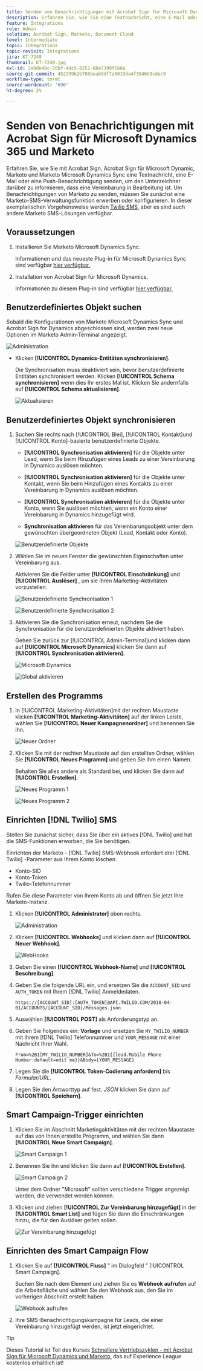 ```yaml
---
title: Senden von Benachrichtigungen mit Acrobat Sign für Microsoft Dynamics 365 und Marketo
description: Erfahren Sie, wie Sie eine Textnachricht, eine E-Mail oder eine Push-Benachrichtigung senden, damit der Unterzeichner weiß, dass eine Vereinbarung in Bearbeitung ist.
feature: Integrations
role: Admin
solution: Acrobat Sign, Marketo, Document Cloud
level: Intermediate
topic: Integrations
topic-revisit: Integrations
jira: KT-7249
thumbnail: KT-7249.jpg
exl-id: 2e0de48c-70bf-4dc5-8251-88e7399f588a
source-git-commit: 452299b2b786beab9df7a5019da4f3840d9cdec9
workflow-type: tm+mt
source-wordcount: '690'
ht-degree: 2%

---
```


# Senden von Benachrichtigungen mit Acrobat Sign für Microsoft Dynamics 365 und Marketo

Erfahren Sie, wie Sie mit Acrobat Sign, Acrobat Sign für Microsoft Dynamic, Marketo und Marketo Microsoft Dynamics Sync eine Textnachricht, eine E-Mail oder eine Push-Benachrichtigung senden, um den Unterzeichner darüber zu informieren, dass eine Vereinbarung in Bearbeitung ist. Um Benachrichtigungen von Marketo zu senden, müssen Sie zunächst eine Marketo-SMS-Verwaltungsfunktion erwerben oder konfigurieren. In dieser exemplarischen Vorgehensweise werden [Twilio SMS](https://launchpoint.marketo.com/twilio/twilio-sms-for-marketo/), aber es sind auch andere Marketo SMS-Lösungen verfügbar.

## Voraussetzungen

1. Installieren Sie Marketo Microsoft Dynamics Sync.

   Informationen und das neueste Plug-in für Microsoft Dynamics Sync sind verfügbar [hier verfügbar.](https://experienceleague.adobe.com/docs/marketo/using/product-docs/crm-sync/microsoft-dynamics/marketo-plugin-releases-for-microsoft-dynamics.html)

1. Installation von Acrobat Sign für Microsoft Dynamics.

   Informationen zu diesem Plug-in sind verfügbar [hier verfügbar.](https://helpx.adobe.com/ca/sign/using/microsoft-dynamics-integration-installation-guide.html)

## Benutzerdefiniertes Objekt suchen

Sobald die Konfigurationen von Marketo Microsoft Dynamics Sync und Acrobat Sign for Dynamics abgeschlossen sind, werden zwei neue Optionen im Marketo Admin-Terminal angezeigt.

![Administration](assets/adminTerminal.png)

* Klicken **[!UICONTROL Dynamics-Entitäten synchronisieren]**.

  Die Synchronisation muss deaktiviert sein, bevor benutzerdefinierte Entitäten synchronisiert werden. Klicken **[!UICONTROL Schema synchronisieren]** wenn dies Ihr erstes Mal ist. Klicken Sie andernfalls auf **[!UICONTROL Schema aktualisieren]**.

  ![Aktualisieren](assets/refreshSchema.png)

## Benutzerdefiniertes Objekt synchronisieren

1. Suchen Sie rechts nach [!UICONTROL Blei], [!UICONTROL Kontakt]und [!UICONTROL Konto]-basierte benutzerdefinierte Objekte.

   * **[!UICONTROL Synchronisation aktivieren]** für die Objekte unter Lead, wenn Sie beim Hinzufügen eines Leads zu einer Vereinbarung in Dynamics auslösen möchten.

   * **[!UICONTROL Synchronisation aktivieren]** für die Objekte unter Kontakt, wenn Sie beim Hinzufügen eines Kontakts zu einer Vereinbarung in Dynamics auslösen möchten.

   * **[!UICONTROL Synchronisation aktivieren]** für die Objekte unter Konto, wenn Sie auslösen möchten, wenn ein Konto einer Vereinbarung in Dynamics hinzugefügt wird.

   * **Synchronisation aktivieren** für das Vereinbarungsobjekt unter dem gewünschten übergeordneten Objekt (Lead, Kontakt oder Konto).

   ![Benutzerdefinierte Objekte](assets/enableSyncDynamics.png)

1. Wählen Sie im neuen Fenster die gewünschten Eigenschaften unter Vereinbarung aus.

   Aktivieren Sie die Felder unter **[!UICONTROL Einschränkung]** und **[!UICONTROL Auslöser]** , um sie Ihren Marketing-Aktivitäten vorzustellen.

   ![Benutzerdefinierte Synchronisation 1](assets/entitySync1.png)

   ![Benutzerdefinierte Synchronisation 2](assets/entitySync2.png)

1. Aktivieren Sie die Synchronisation erneut, nachdem Sie die Synchronisation für die benutzerdefinierten Objekte aktiviert haben.

   Gehen Sie zurück zur [!UICONTROL Admin-Terminal]und klicken dann auf **[!UICONTROL Microsoft Dynamics]** klicken Sie dann auf **[!UICONTROL Synchronisation aktivieren]**.

   ![Microsoft Dynamics](assets/microsoftDynamics.png)

   ![Global aktivieren](assets/enableGlobalDynamics.png)

## Erstellen des Programms

1. In [!UICONTROL Marketing-Aktivitäten]mit der rechten Maustaste klicken **[!UICONTROL Marketing-Aktivitäten]** auf der linken Leiste, wählen Sie **[!UICONTROL Neuer Kampagnenordner]** und benennen Sie ihn.

   ![Neuer Ordner](assets/newFolder.png)

1. Klicken Sie mit der rechten Maustaste auf den erstellten Ordner, wählen Sie **[!UICONTROL Neues Programm]** und geben Sie ihm einen Namen.

   Behalten Sie alles andere als Standard bei, und klicken Sie dann auf **[!UICONTROL Erstellen]**.

   ![Neues Programm 1](assets/newProgram1.png)

   ![Neues Programm 2](assets/newProgram2.png)

## Einrichten [!DNL Twilio] SMS

Stellen Sie zunächst sicher, dass Sie über ein aktives [!DNL Twilio] und hat die SMS-Funktionen erworben, die Sie benötigen.

Einrichten der Marketo - [!DNL Twilio] SMS-Webhook erfordert drei [!DNL Twilio] -Parameter aus Ihrem Konto löschen.

* Konto-SID
* Konto-Token
* Twilio-Telefonnummer

Rufen Sie diese Parameter von Ihrem Konto ab und öffnen Sie jetzt Ihre Marketo-Instanz.

1. Klicken **[!UICONTROL Administrator]** oben rechts.

   ![Administration](assets/adminTab.png)

1. Klicken **[!UICONTROL Webhooks]** und klicken dann auf **[!UICONTROL Neuer Webhook]**.

   ![WebHooks](assets/webhooks.png)

1. Geben Sie einen **[!UICONTROL Webhook-Name]** und **[!UICONTROL Beschreibung]**.

1. Geben Sie die folgende URL ein, und ersetzen Sie die `ACCOUNT_SID` und `AUTH_TOKEN` mit Ihrem [!DNL Twilio] Anmeldedaten.

   ```
   https://[ACCOUNT_SID]:[AUTH_TOKEN]@API.TWILIO.COM/2010-04-01/ACCOUNTS/[ACCOUNT_SID]/Messages.json
   ```

1. Auswählen **[!UICONTROL POST]** als Anforderungstyp an.

1. Geben Sie Folgendes ein: **Vorlage** und ersetzen Sie `MY_TWILIO_NUMBER` mit Ihrem [!DNL Twilio] Telefonnummer und `YOUR_MESSAGE` mit einer Nachricht Ihrer Wahl.

   ```
   From=%2B1[MY_TWILIO_NUMBER]&To=%2B1{{lead.Mobile Phone Number:default=edit me}}&Body=[YOUR_MESSAGE]
   ```

1. Legen Sie die **[!UICONTROL Token-Codierung anfordern]** bis *Formular/URL*.

1. Legen Sie den Antworttyp auf fest. *JSON* klicken Sie dann auf **[!UICONTROL Speichern]**.

## Smart Campaign-Trigger einrichten

1. Klicken Sie im Abschnitt Marketingaktivitäten mit der rechten Maustaste auf das von Ihnen erstellte Programm, und wählen Sie dann **[!UICONTROL Neue Smart Campaign]**.

   ![Smart Campaign 1](assets/smartCampaign1.png)

1. Benennen Sie ihn und klicken Sie dann auf **[!UICONTROL Erstellen]**.

   ![Smart Campaign 2](assets/smartCampaign3.png)

   Unter dem Ordner &quot;Microsoft&quot; sollten verschiedene Trigger angezeigt werden, die verwendet werden können.

1. Klicken und ziehen **[!UICONTROL Zur Vereinbarung hinzugefügt]** in der **[!UICONTROL Smart List]** und fügen Sie dann die Einschränkungen hinzu, die für den Auslöser gelten sollen.

   ![Zur Vereinbarung hinzugefügt](assets/addedToAgreementDynamics.png)

## Einrichten des Smart Campaign Flow

1. Klicken Sie auf **[!UICONTROL Fluss]** &quot; im Dialogfeld &quot; [!UICONTROL Smart Campaign].

   Suchen Sie nach dem Element und ziehen Sie es **Webhook aufrufen** auf die Arbeitsfläche und wählen Sie den Webhook aus, den Sie im vorherigen Abschnitt erstellt haben.

   ![Webhook aufrufen](assets/callWebhook.png)

1. Ihre SMS-Benachrichtigungskampagne für Leads, die einer Vereinbarung hinzugefügt werden, ist jetzt eingerichtet.
>[!TIP]
>
>Dieses Tutorial ist Teil des Kurses [Schnellere Vertriebszyklen - mit Acrobat Sign für Microsoft Dynamics und Marketo.](https://experienceleague.adobe.com/?recommended=Sign-U-1-2021.1) das auf Experience League kostenlos erhältlich ist!